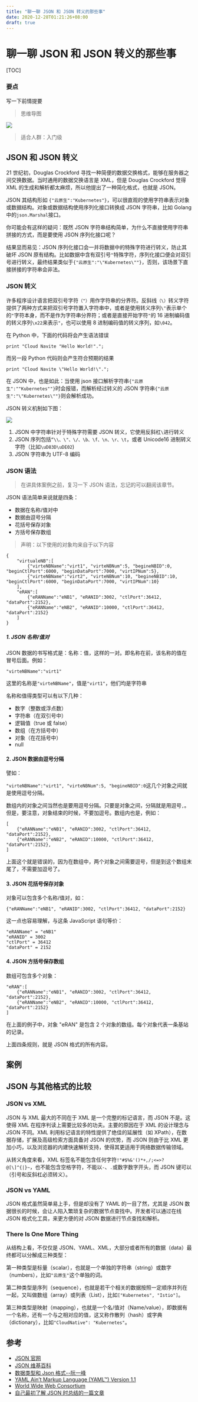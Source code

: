```yaml
---
title: "聊一聊 JSON 和 JSON 转义的那些事"
date: 2020-12-28T01:21:26+08:00
draft: true
---
```


# 聊一聊 JSON 和 JSON 转义的那些事

[TOC]

### 要点

写一下前情提要

> 思维导图

![](https://cdn.jsdelivr.net/gh/Miss-you/img/picgo/jsonescape.jpg)

> 适合人群：入门级

## JSON 和 JSON 转义

21 世纪初，Douglas Crockford 寻找一种简便的数据交换格式，能够在服务器之间交换数据。当时通用的数据交换语言是 XML，但是 Douglas Crockford 觉得 XML 的生成和解析都太麻烦，所以他提出了一种简化格式，也就是 JSON。

JSON 其结构形如 `{"云原生":"Kubernetes"}`，可以很直观的使用字符串表示对象或数据结构。对象或数据结构使用序列化接口转换成 JSON 字符串，比如 Golang 中的`json.Marshal`接口。

你可能会有这样的疑问：既然 JSON 字符串结构简单，为什么不直接使用字符串拼接的方式，而是要使用 JSON 序列化接口呢？

结果显而易见：JSON 序列化接口会一并将数据中的特殊字符进行转义，防止其破坏 JSON 原有结构。比如数据中含有双引号`"`特殊字符，序列化接口便会对双引号进行转义，最终结果类似于`{"云原生":"\"Kubernetes\""}`，否则，该场景下直接拼接的字符串会非法。

### JSON 转义

许多程序设计语言把双引号字符`（"）`用作字符串的分界符。反斜线`（\）`转义字符提供了两种方式来把双引号字符置入字符串中，或者是使用转义序列`\"`表示单个的`"`字符本身，而不是作为字符串分界符；或者是直接开始字符`"`的 16 进制编码值的转义序列`\x22`来表示`"`，也可以使用 8 进制编码值的转义序列，如`\042`。

在 Python 中，下面的代码将会产生语法错误

```
print "Cloud Navite "Hello World!".";
```

而另一段 Python 代码则会产生符合预期的结果

```
print "Cloud Navite \"Hello World!\".";
```

在 JSON 中，也是如此：当使用 json 接口解析字符串`{"云原生":""Kubernetes""}`时会报错，而解析经过转义的 JSON 字符串`{"云原生":"\"Kubernetes\""}`则会解析成功。

JSON 转义机制如下图：

![](https://cdn.jsdelivr.net/gh/Miss-you/img/picgo/20201228022357.png)

1. JSON 中字符串针对于特殊字符需要 JSON 转义，它使用反斜杠`\`进行转义
2. JSON 序列包括`“\\、\"、\/、\b、\f、\n、\r、\t`，或者 Unicode16 进制转义字符（比如`\uD83D\uDE02`)
3. JSON 字符串为 UTF-8 编码

### JSON 语法

> 在讲具体案例之前，复习一下 JSON 语法，忘记的可以翻阅该章节。

JSON 语法简单来说就是四条：

- 数据在名称/值对中
- 数据由逗号分隔
- 花括号保存对象
- 方括号保存数组

> 声明：以下使用的对象均来自于以下内容

```
{
    "virtualeNB":[
        {"virteNBName":"virt1", "virteNBNum":5, "begineNBID":0, "beginCtlPort":6000, "beginDataPort":7000, "virtIPNum":5},
        {"virteNBName":"virt2", "virteNBNum":10, "begineNBID":10, "beginCtlPort":6000, "beginDataPort":7000, "virtIPNum":10}
    ],
    "eRAN":[
        {"eRANName":"eNB1", "eRANID":3002, "ctlPort":36412, "dataPort":2152},
        {"eRANName":"eNB2", "eRANID":10000, "ctlPort":36412, "dataPort":2152}
    ]
}
```

##### 1. JSON 名称/值对

JSON 数据的书写格式是：名称：值，这样的一对。即名称在前，该名称的值在冒号后面。例如：

```
"virteNBName":"virt1"
```

这里的名称是`"virteNBName"`，值是`"virt1"`，他们均是字符串

名称和值得类型可以有以下几种：

- 数字（整数或浮点数）
- 字符串（在双引号中）
- 逻辑值（true 或 false）
- 数组（在方括号中）
- 对象（在花括号中）
- null

#### 2. JSON 数据由逗号分隔

譬如：

`"virteNBName":"virt1", "virteNBNum":5, "begineNBID":0`这几个对象之间就是使用逗号分隔。

数组内的对象之间当然也是要用逗号分隔。只要是对象之间，分隔就是用逗号`,`。但是，要注意，对象结束的时候，不要加逗号。数组内也是，例如：

```
[
    {"eRANName":"eNB1", "eRANID":3002, "ctlPort":36412, "dataPort":2152},
    {"eRANName":"eNB2", "eRANID":10000, "ctlPort":36412, "dataPort":2152},
]
```

上面这个就是错误的，因为在数组中，两个对象之间需要逗号，但是到这个数组末尾了，不需要加逗号了。

#### 3. JSON 花括号保存对象

对象可以包含多个名称/值对，如：

```
{"eRANName":"eNB1", "eRANID":3002, "ctlPort":36412, "dataPort":2152}
```

这一点也容易理解，与这条 JavaScript 语句等价：

```
"eRANName" = "eNB1"
"eRANID" = 3002
"ctlPort" = 36412
"dataPort" = 2152
```

#### 4. JSON 方括号保存数组

数组可包含多个对象：

```
"eRAN":[
    {"eRANName":"eNB1", "eRANID":3002, "ctlPort":36412, "dataPort":2152},
    {"eRANName":"eNB2", "eRANID":10000, "ctlPort":36412, "dataPort":2152}
]
```

在上面的例子中，对象 "eRAN" 是包含 2 个对象的数组。每个对象代表一条基站的记录。

上面四条规则，就是 JSON 格式的所有内容。

## 案例

## JSON 与其他格式的比较

### JSON vs XML

JSON 与 XML 最大的不同在于 XML 是一个完整的标记语言，而 JSON 不是。这使得 XML 在程序判读上需要比较多的功夫。主要的原因在于 XML 的设计理念与 JSON 不同。XML 利用标记语言的特性提供了绝佳的延展性（如 XPath），在数据存储，扩展及高级检索方面具备对 JSON 的优势，而 JSON 则由于比 XML 更加小巧，以及浏览器的内建快速解析支持，使得其更适用于网络数据传输领域。

从转义角度来看，XML 标签名不能包含任何字符`!"#$%&'()*+,/;<=>?@[\]^{|}~`，也不能包含空格字符，不能以`-`、`.`或数字数字开头，而 JSON 键可以（引号和反斜杠必须转义）。

### JSON vs YAML

JSON 格式虽然简单易上手，但是却没有了 YAML 的一目了然，尤其是 JSON 数据很长的时候，会让人陷入繁琐复杂的数据节点查找中。开发者可以通过在线 JSON 格式化工具，来更方便的对 JSON 数据进行节点查找和解析。

### There Is One More Thing

从结构上看，不仅仅是 JSON、YAML、XML，大部分或者所有的数据（data）最终都可以分解成三种类型：

第一种类型是标量（scalar），也就是一个单独的字符串（string）或数字（numbers），比如`"云原生"`这个单独的词。

第二种类型是序列（sequence），也就是若干个相关的数据按照一定顺序并列在一起，又叫做数组（array）或列表（List），比如`["Kubernetes", "Istio"]`。

第三种类型是映射（mapping），也就是一个名/值对（Name/value），即数据有一个名称，还有一个与之相对应的值，这又称作散列（hash）或字典（dictionary），比如`"CloudNative": "Kubernetes"`。

## 参考

- [JSON 官网](https://www.json.org/json-en.html)
- [JSON 维基百科](https://en.wikipedia.org/wiki/JSON)
- [数据类型和 Json 格式--阮一峰](http://www.ruanyifeng.com/blog/2009/05/data_types_and_json.html)
- [YAML Ain’t Markup Language (YAML™) Version 1.1](https://yaml.org/spec/1.1/index.html)
- [World Wide Web Consortium](https://www.w3.org/TR/xml11/)
- [自己最初了解 JSON 时总结的一篇文章](https://blog.csdn.net/qq_15437667/article/details/50957996)